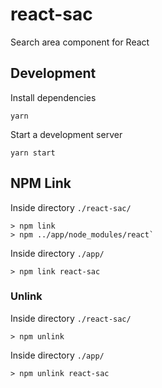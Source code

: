 # react-sac
Search area component for React

## Development

Install dependencies

`yarn`

Start a development server

`yarn start`

## NPM Link

Inside directory `./react-sac/`

	> npm link
	> npm ../app/node_modules/react`

Inside directory `./app/`

	> npm link react-sac

### Unlink

Inside directory `./react-sac/`

	> npm unlink

Inside directory `./app/`

	> npm unlink react-sac



